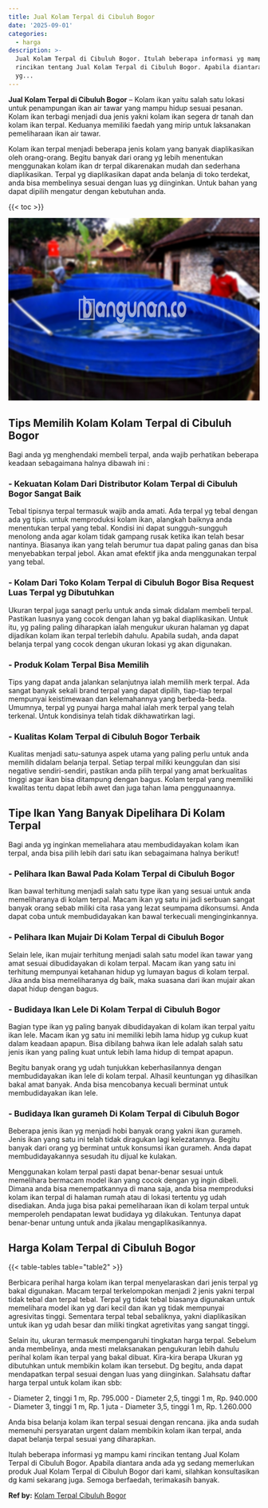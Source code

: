 ```yaml
---
title: Jual Kolam Terpal di Cibuluh Bogor
date: '2025-09-01'
categories:
  - harga
description: >-
  Jual Kolam Terpal di Cibuluh Bogor. Itulah beberapa informasi yg mampu kami
  rincikan tentang Jual Kolam Terpal di Cibuluh Bogor. Apabila diantara anda ada
  yg...
---
```


**Jual Kolam Terpal di Cibuluh Bogor** – Kolam ikan yaitu salah satu lokasi untuk penampungan ikan air tawar yang mampu hidup sesuai pesanan. Kolam ikan terbagi menjadi dua jenis yakni kolam ikan segera dr tanah dan kolam ikan terpal. Keduanya memiliki faedah yang mirip untuk laksanakan pemeliharaan ikan air tawar.

Kolam ikan terpal menjadi beberapa jenis kolam yang banyak diaplikasikan oleh orang-orang. Begitu banyak dari orang yg lebih menentukan menggunakan kolam ikan dr terpal dikarenakan mudah dan sederhana diaplikasikan. Terpal yg diaplikasikan dapat anda belanja di toko terdekat, anda bisa membelinya sesuai dengan luas yg diinginkan. Untuk bahan yang dapat dipilih mengatur dengan kebutuhan anda.

{{< toc >}}

![Jual Kolam Terpal di Cibuluh Bogor](/images/jual-kolam-terpal-38.png)

## Tips Memilih Kolam Kolam Terpal di Cibuluh Bogor

Bagi anda yg menghendaki membeli terpal, anda wajib perhatikan beberapa keadaan sebagaimana halnya dibawah ini :

### \- Kekuatan Kolam Dari Distributor Kolam Terpal di Cibuluh Bogor Sangat Baik

Tebal tipisnya terpal termasuk wajib anda amati. Ada terpal yg tebal dengan ada yg tipis. untuk memproduksi kolam ikan, alangkah baiknya anda menentukan terpal yang tebal. Kondisi ini dapat sungguh-sungguh menolong anda agar kolam tidak gampang rusak ketika ikan telah besar nantinya. Biasanya ikan yang telah berumur tua dapat paling ganas dan bisa menyebabkan terpal jebol. Akan amat efektif jika anda menggunakan terpal yang tebal.

### \- Kolam Dari Toko Kolam Terpal di Cibuluh Bogor Bisa Request Luas Terpal yg Dibutuhkan

Ukuran terpal juga sanagt perlu untuk anda simak didalam membeli terpal. Pastikan luasnya yang cocok dengan lahan yg bakal diaplikasikan. Untuk itu, yg paling paling diharapkan ialah mengukur ukuran halaman yg dapat dijadikan kolam ikan terpal terlebih dahulu. Apabila sudah, anda dapat belanja terpal yang cocok dengan ukuran lokasi yg akan digunakan.

### \- Produk Kolam Terpal Bisa Memilih

Tips yang dapat anda jalankan selanjutnya ialah memilih merk terpal. Ada sangat banyak sekali brand terpal yang dapat dipilih, tiap-tiap terpal mempunyai keistimewaan dan kelemahannya yang berbeda-beda. Umumnya, terpal yg punyai harga mahal ialah merk terpal yang telah terkenal. Untuk kondisinya telah tidak dikhawatirkan lagi.

### \- Kualitas Kolam Terpal di Cibuluh Bogor Terbaik

Kualitas menjadi satu-satunya aspek utama yang paling perlu untuk anda memilih didalam belanja terpal. Setiap terpal miliki keunggulan dan sisi negative sendiri-sendiri, pastikan anda pilih terpal yang amat berkualitas tinggi agar ikan bisa ditampung dengan bagus. Kolam terpal yang memiliki kwalitas tentu dapat lebih awet dan juga tahan lama penggunaannya.

## Tipe Ikan Yang Banyak Dipelihara Di Kolam Terpal

Bagi anda yg inginkan memeliahara atau membudidayakan kolam ikan terpal, anda bisa pilih lebih dari satu ikan sebagaimana halnya berikut!

### \- Pelihara Ikan Bawal Pada Kolam Terpal di Cibuluh Bogor

Ikan bawal terhitung menjadi salah satu type ikan yang sesuai untuk anda memeliharanya di kolam terpal. Macam ikan yg satu ini jadi serbuan sangat banyak orang sebab miliki cita rasa yang lezat seumpama dikonsumsi. Anda dapat coba untuk membudidayakan kan bawal terkecuali menginginkannya.

### \- Pelihara Ikan Mujair Di Kolam Terpal di Cibuluh Bogor

Selain lele, ikan mujair terhitung menjadi salah satu model ikan tawar yang amat sesuai dibudidayakan di kolam terpal. Macam ikan yang satu ini terhitung mempunyai ketahanan hidup yg lumayan bagus di kolam terpal. Jika anda bisa memeliharanya dg baik, maka suasana dari ikan mujair akan dapat hidup dengan bagus.

### \- Budidaya Ikan Lele Di Kolam Terpal di Cibuluh Bogor

Bagian type ikan yg paling banyak dibudidayakan di kolam ikan terpal yaitu ikan lele. Macam ikan yg satu ini memiliki lebih lama hidup yg cukup kuat dalam keadaan apapun. Bisa dibilang bahwa ikan lele adalah salah satu jenis ikan yang paling kuat untuk lebih lama hidup di tempat apapun.

Begitu banyak orang yg udah tunjukkan keberhasilannya dengan membudidayakan ikan lele di kolam terpal. Alhasil keuntungan yg dihasilkan bakal amat banyak. Anda bisa mencobanya kecuali berminat untuk membudidayakan ikan lele.

### \- Budidaya Ikan gurameh Di Kolam Terpal di Cibuluh Bogor

Beberapa jenis ikan yg menjadi hobi banyak orang yakni ikan gurameh. Jenis ikan yang satu ini telah tidak diragukan lagi kelezatannya. Begitu banyak dari orang yg berminat untuk konsumsi ikan gurameh. Anda dapat membudidayakannya sesudah itu dijual ke kulakan.

Menggunakan kolam terpal pasti dapat benar-benar sesuai untuk memelihara bermacam model ikan yang cocok dengan yg ingin dibeli. Dimana anda bisa menempatkannya di mana saja, anda bisa memproduksi kolam ikan terpal di halaman rumah atau di lokasi tertentu yg udah disediakan. Anda juga bisa pakai pemeliharaan ikan di kolam terpal untuk memperoleh pendapatan lewat budidaya yg dilakukan. Tentunya dapat benar-benar untung untuk anda jikalau mengaplikasikannya.

## Harga Kolam Terpal di Cibuluh Bogor

{{< table-tables table="table2" >}}

Berbicara perihal harga kolam ikan terpal menyelaraskan dari jenis terpal yg bakal digunakan. Macam terpal terkelompokan menjadi 2 jenis yakni terpal tidak tebal dan terpal tebal. Terpal yg tidak tebal biasanya digunakan untuk memelihara model ikan yg dari kecil dan ikan yg tidak mempunyai agresivitas tinggi. Sementara terpal tebal sebaliknya, yakni diaplikasikan untuk ikan yg udah besar dan miliki tingkat agretivitas yang sangat tinggi.

Selain itu, ukuran termasuk mempengaruhi tingkatan harga terpal. Sebelum anda membelinya, anda mesti melaksanakan pengukuran lebih dahulu perihal kolam ikan terpal yang bakal dibuat. Kira-kira berapa Ukuran yg dibutuhkan untuk membikin kolam ikan tersebut. Dg begitu, anda dapat mendapatkan terpal sesuai dengan luas yang diinginkan. Salahsatu daftar harga terpal untuk kolam ikan sbb:

\- Diameter 2, tinggi 1 m, Rp. 795.000 - Diameter 2,5, tinggi 1 m, Rp. 940.000 - Diameter 3, tinggi 1 m, Rp. 1 juta - Diameter 3,5, tinggi 1 m, Rp. 1.260.000

Anda bisa belanja kolam ikan terpal sesuai dengan rencana. jika anda sudah memenuhi persyaratan urgent dalam membikin kolam ikan terpal, anda dapat belanja terpal sesuai yang diharapkan.

Itulah beberapa informasi yg mampu kami rincikan tentang Jual Kolam Terpal di Cibuluh Bogor. Apabila diantara anda ada yg sedang memerlukan produk Jual Kolam Terpal di Cibuluh Bogor dari kami, silahkan konsultasikan dg kami sekarang juga. Semoga berfaedah, terimakasih banyak.

**Ref by:** [Kolam Terpal Cibuluh Bogor](https://id.wikipedia.org/wiki/Kolam)
